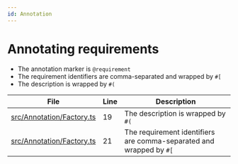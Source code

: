```yaml
---
id: Annotation
---
```


# Annotating requirements

-   The annotation marker is `@requirement`
-   The requirement identifiers are comma-separated and wrapped by `#[`
-   The description is wrapped by `#(`

<div class="tracey">

| File                                                             | Line | Description                                                         |
| ---------------------------------------------------------------- | ---- | ------------------------------------------------------------------- |
| [src/Annotation/Factory.ts](../../src/Annotation/Factory.ts#L19) | 19   | The description is wrapped by `#(`                                  |
| [src/Annotation/Factory.ts](../../src/Annotation/Factory.ts#L21) | 21   | The requirement identifiers are comma-separated and wrapped by `#[` |

</div>
